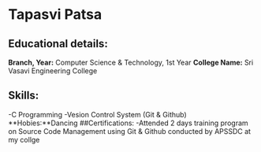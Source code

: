 # Tapasvi Patsa
## Educational details:
**Branch, Year:** Computer Science & Technology, 1st Year
**College Name:** Sri Vasavi Engineering College
## Skills:
-C Programming
-Vesion Control System (Git & Github)
**Hobies:**Dancing
##Certifications:
-Attended 2 days training program on Source Code Management using Git & Github conducted by APSSDC at my collge
